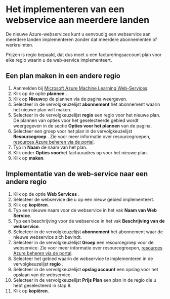 <properties
    pageTitle="Het implementeren van een webservice aan meerdere landen | Microsoft Azure"
    description="Stappen voor het implementeren (kopie) een nieuwe webservice naar andere regio's."
    services="machine-learning"
    documentationCenter=""
    authors="vDonGlover"
    manager="raymondl"
    editor="cgronlun"/>

<tags
    ms.service="machine-learning"
    ms.workload="data-services"
    ms.tgt_pltfrm="na"
    ms.devlang="na"
    ms.topic="article"
    ms.date="10/05/2016"
    ms.author="v-donglo"/>

# <a name="how-to-deploy-a-web-service-to-multiple-regions"></a>Het implementeren van een webservice aan meerdere landen

De nieuwe Azure-webservices kunt u eenvoudig een webservice aan meerdere landen implementeren zonder dat meerdere abonnementen of werkruimten. 

Prijzen is regio bepaald, dat dus moet u een factureringsaccount plan voor elke regio waarin u de web-service implementeert.

## <a name="to-create-a-plan-in-another-region"></a>Een plan maken in een andere regio

1. Aanmelden bij [Microsoft Azure Machine Learning Web-Services](https://services.azureml.net/).
2. Klik op de optie **plannen** .
3. Klik op **Nieuw**op de plannen via de pagina weergeven.
4. Selecteer in de vervolgkeuzelijst **abonnement** het abonnement waarin het nieuwe plan wilt maken.
5. Selecteer in de vervolgkeuzelijst **regio** een regio voor het nieuwe plan. De plannen van opties voor het geselecteerde gebied wordt weergegeven in de sectie **Opties voor het plannen** van de pagina.
6. Selecteer een groep voor het plan in de vervolgkeuzelijst **Resourcegroep** . Zie voor meer informatie over resourcegroepen, [resources Azure beheren via de portal](../azure-portal/resource-group-portal.md).
7. Typ in **Naam** de naam van het plan.
8. Klik onder **Opties voor**het factuuradres op voor het nieuwe plan.
9. Klik op **maken**.


## <a name="deploying-the-web-service-to-another-region"></a>Implementatie van de web-service naar een andere regio

1. Klik op de optie **Web Services** .
2. Selecteer de webservice die u op een nieuw gebied implementeert.
3. Klik op **kopiëren**.
4. Typ een nieuwe naam voor de webservice in het vak **Naam van Web Service**.
5. Typ een beschrijving voor de webservice in het vak **Beschrijving van de webservice**.
6. Selecteer in de vervolgkeuzelijst **abonnement** het abonnement waar de nieuwe webservice zich bevindt.
7. Selecteer in de vervolgkeuzelijst **Groep** een resourcegroep voor de webservice. Zie voor meer informatie over resourcegroepen, [resources Azure beheren via de portal](../azure-portal/resource-group-portal.md).
8. Selecteer het gebied waarin de webservice te implementeren in de vervolgkeuzelijst **regio** .
9. Selecteer in de vervolgkeuzelijst **opslag account** een opslag voor het opslaan van de webservice.
10. Selecteer in de vervolgkeuzelijst **Prijs Plan** een plan in de regio die u hebt geselecteerd in stap 8.
11. Klik op **kopiëren**.

